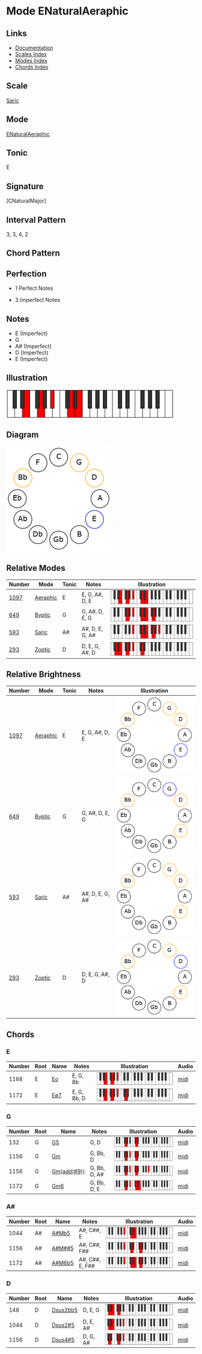 # Mode ENaturalAeraphic

## Links

- [Documentation](README.md)
- [Scales Index](Scales.md)
- [Modes Index](Modes.md)
- [Chords Index](Chords.md)

## Scale

[Saric](ScaleSaric.md)

## Mode

[ENaturalAeraphic](ModeENaturalAeraphic.md)

## Tonic

E

## Signature

[CNaturalMajor]

## Interval Pattern

3, 3, 4, 2

## Chord Pattern



## Perfection

 - 1 Perfect Notes

 - 3 Imperfect Notes

## Notes

- E (Imperfect)
- G
- A# (Imperfect)
- D (Imperfect)
- E (Imperfect)

## Illustration

![ENaturalAeraphic](ModeENaturalAeraphic.png)

## Diagram

![ENaturalAeraphic](CircleModeENaturalAeraphic.png)

## Relative Modes

| Number | Mode | Tonic | Notes | Illustration |
|--------|------|-------|-------|--------------|
| [1097](https://ianring.com/musictheory/scales/1097) | [Aeraphic](ModeAeraphic.md) | E | E, G, A#, D, E | ![ENaturalAeraphic](ModeENaturalAeraphic.png) |
| [649](https://ianring.com/musictheory/scales/649) | [Byptic](ModeByptic.md) | G | G, A#, D, E, G | ![GNaturalByptic](ModeGNaturalByptic.png) |
| [593](https://ianring.com/musictheory/scales/593) | [Saric](ModeSaric.md) | A# | A#, D, E, G, A# | ![ASharpSaric](ModeASharpSaric.png) |
| [293](https://ianring.com/musictheory/scales/293) | [Zoptic](ModeZoptic.md) | D | D, E, G, A#, D | ![DNaturalZoptic](ModeDNaturalZoptic.png) |
## Relative Brightness

| Number | Mode | Tonic | Notes | Illustration |
|--------|------|-------|-------|--------------|
| [1097](https://ianring.com/musictheory/scales/1097) | [Aeraphic](ModeAeraphic.md) | E | E, G, A#, D, E | ![ENaturalAeraphic](CircleModeENaturalAeraphic.png) |
| [649](https://ianring.com/musictheory/scales/649) | [Byptic](ModeByptic.md) | G | G, A#, D, E, G | ![GNaturalByptic](CircleModeGNaturalByptic.png) |
| [593](https://ianring.com/musictheory/scales/593) | [Saric](ModeSaric.md) | A# | A#, D, E, G, A# | ![ASharpSaric](CircleModeASharpSaric.png) |
| [293](https://ianring.com/musictheory/scales/293) | [Zoptic](ModeZoptic.md) | D | D, E, G, A#, D | ![DNaturalZoptic](CircleModeDNaturalZoptic.png) |

## Chords

### E

| Number | Root | Name | Notes | Illustration | Audio |
|--------|------|------|-------|--------------|-------|
| 1168 | E | [Eo](ChordENaturalDiminished.md) | E, G, Bb | ![Eo](ChordENaturalDiminishedRootPosition.png) | [midi](ChordENaturalDiminishedRootPosition.mid) |
| 1172 | E | [Eø7](ChordENaturalHalfDiminishedSeventh.md) | E, G, Bb, D | ![Eø7](ChordENaturalHalfDiminishedSeventhRootPosition.png) | [midi](ChordENaturalHalfDiminishedSeventhRootPosition.mid) |

### G

| Number | Root | Name | Notes | Illustration | Audio |
|--------|------|------|-------|--------------|-------|
| 132 | G | [G5](ChordGNaturalPowerChord.md) | G, D | ![G5](ChordGNaturalPowerChordRootPosition.png) | [midi](ChordGNaturalPowerChordRootPosition.mid) |
| 1156 | G | [Gm](ChordGNaturalMinor.md) | G, Bb, D | ![Gm](ChordGNaturalMinorRootPosition.png) | [midi](ChordGNaturalMinorRootPosition.mid) |
| 1156 | G | [Gm(add(#9))](ChordGNaturalMinorAddSharpNinth.md) | G, Bb, D, A# | ![Gm(add(#9))](ChordGNaturalMinorAddSharpNinthRootPosition.png) | [midi](ChordGNaturalMinorAddSharpNinthRootPosition.mid) |
| 1172 | G | [Gm6](ChordGNaturalMinorSixth.md) | G, Bb, D, E | ![Gm6](ChordGNaturalMinorSixthRootPosition.png) | [midi](ChordGNaturalMinorSixthRootPosition.mid) |

### A#

| Number | Root | Name | Notes | Illustration | Audio |
|--------|------|------|-------|--------------|-------|
| 1044 | A# | [A#Mb5](ChordASharpMajorFlatFifth.md) | A#, C##, E | ![A#Mb5](ChordASharpMajorFlatFifthRootPosition.png) | [midi](ChordASharpMajorFlatFifthRootPosition.mid) |
| 1156 | A# | [A#M##5](ChordASharpMajorDoubleSharpFifth.md) | A#, C##, F## | ![A#M##5](ChordASharpMajorDoubleSharpFifthRootPosition.png) | [midi](ChordASharpMajorDoubleSharpFifthRootPosition.mid) |
| 1172 | A# | [A#M6b5](ChordASharpMajorSixthFlatFifth.md) | A#, C##, E, F## | ![A#M6b5](ChordASharpMajorSixthFlatFifthRootPosition.png) | [midi](ChordASharpMajorSixthFlatFifthRootPosition.mid) |

### D

| Number | Root | Name | Notes | Illustration | Audio |
|--------|------|------|-------|--------------|-------|
| 148 | D | [Dsus2bb5](ChordDNaturalSuspendedSecondDoubleFlatFifth.md) | D, E, G | ![Dsus2bb5](ChordDNaturalSuspendedSecondDoubleFlatFifthRootPosition.png) | [midi](ChordDNaturalSuspendedSecondDoubleFlatFifthRootPosition.mid) |
| 1044 | D | [Dsus2#5](ChordDNaturalSuspendedSecondSharpFifth.md) | D, E, A# | ![Dsus2#5](ChordDNaturalSuspendedSecondSharpFifthRootPosition.png) | [midi](ChordDNaturalSuspendedSecondSharpFifthRootPosition.mid) |
| 1156 | D | [Dsus4#5](ChordDNaturalSuspendedFourthSharpFifth.md) | D, G, A# | ![Dsus4#5](ChordDNaturalSuspendedFourthSharpFifthRootPosition.png) | [midi](ChordDNaturalSuspendedFourthSharpFifthRootPosition.mid) |

